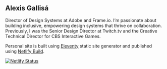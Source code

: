 ## Alexis Gallisá

Director of Design Systems at Adobe and Frame.io. I’m passionate about building inclusive, empowering design systems that thrive on collaboration. Previously, I was the Senior Design Director at Twitch.tv and the Creative Technical Director for CBS Interactive Games.

Personal site is built using [Eleventy](https://www.11ty.dev/) static site generator and published using [Netlify Build](https://www.netlify.com/products/build/). 

[![Netlify Status](https://api.netlify.com/api/v1/badges/eef5bad2-bc8e-4830-b390-cbfe891cb4c6/deploy-status)](https://app.netlify.com/sites/lucid-swartz-e881da/deploys)
